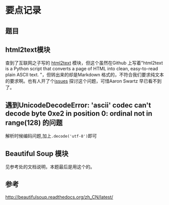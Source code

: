 # 要点记录

## 题目


## html2text模块

查到了互联网之子写的 [html2text](https://github.com/aaronsw/html2text) 模块，但这个虽然在Github 上写着"html2text is a Python script that converts a page of HTML into clean, easy-to-read plain ASCII text. "，但转出来的却是Markdown 格式的，不符合我们要求纯文本的要求啊。也有人开了个[issues](https://github.com/aaronsw/html2text/issues/71) 探讨这个问题，可惜Aaron Swartz 早已看不到了。

## 遇到UnicodeDecodeError: 'ascii' codec can't decode byte 0xe2 in position 0: ordinal not in range(128) 的问题

解析时候编码问题,加上`.decode('utf-8')`即可

## Beautiful Soup 模块

见参考处的文档说明，本题最后是用这个的。

## 参考

http://beautifulsoup.readthedocs.org/zh_CN/latest/